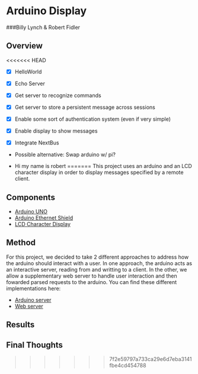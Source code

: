 Arduino Display
===============
###Billy Lynch & Robert Fidler

Overview
--------
<<<<<<< HEAD
- [x] HelloWorld
- [x] Echo Server
- [x] Get server to recognize commands
- [x] Get server to store a persistent message across sessions
- [x] Enable some sort of authentication system (even if very simple)

- [x] Enable display to show messages

- [x] Integrate NextBus


- Possible alternative: Swap arduino w/ pi?

- Hi my name is robert
=======
This project uses an arduino and an LCD character display in order to display messages specified by a remote client.

Components
----------
- [Arduino UNO](http://arduino.cc/en/Main/arduinoBoardUno)
- [Arduino Ethernet Shield](http://arduino.cc/en/Main/ArduinoEthernetShield)
- [LCD Character Display](http://adafruit.com/products/499)

Method
------
For this project, we decided to take 2 different approaches to address how the arduino should interact with a user. In one approach, the arduino acts as an interactive server, reading from and writting to a client. In the other, we allow a supplementary web server to handle user interaction and then fowarded parsed requests to the arduino. You can find these different implementations here:
- [Arduino server](https://github.com/wlynch92/arduino-lcd/tree/master/arduino-server)
- [Web server](https://github.com/wlynch92/arduino-lcd/tree/master/web-server)

Results
-------
<insert images here>

Final Thoughts
--------------
>>>>>>> 7f2e59797a733ca29e6d7eba3141fbe4cd454788

